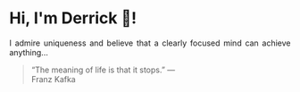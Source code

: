 # Hi, I'm Derrick 👋!
<p align="justify">I admire uniqueness and believe that a clearly focused mind can achieve anything...</p> 
<!-- #quote-start -->
<blockquote>&ldquo;The meaning of life is that it stops.&rdquo; &mdash; <footer>Franz Kafka</footer></blockquote>
<!-- #quote-end -->
